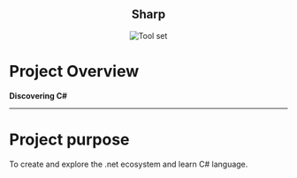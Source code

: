 <h2 align="center">Sharp</h2>
<div align="center">
<img src="" 
     target="_blank" rel="noopener" alt="Tool set">
</div>

# Project Overview

__Discovering C#__

-------------

# Project purpose
To create and explore the .net ecosystem and learn C# language.
